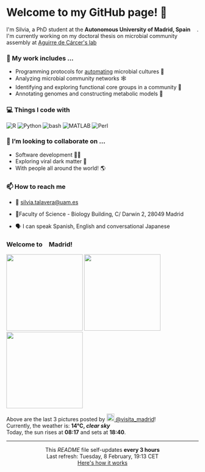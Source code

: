 <h1>Welcome to my GitHub page! 👋</h1>

<p>I'm Silvia, a PhD student at the <b>Autonomous University of Madrid, Spain</b> <img src="https://img.icons8.com/color/48/000000/spain-circular.png" width="13"/>. I'm currently working on my doctoral thesis on microbial community assembly at <a href="https://aguirredecarcerlab96.webnode.es/home2/">Aguirre de Cárcer's lab</a></p>

<h3>🔭 My work includes ...</h3>

- Programming protocols for <a href="https://github.com/Opentrons/opentrons">automating</a> microbial cultures 🌱
- Analyzing microbial community networks 🕸️
- Identifying and exploring functional core groups in a community 🔎
- Annotating genomes and constructing metabolic models 🧪

<h3>💻 Things I code with</h3>
<p>
<img alt="R" src="https://img.shields.io/badge/-R-006dc8?style=flat-square&logo=R&logoColor=white" />
<img alt="Python" src="https://img.shields.io/badge/-Python-e7c804?style=flat-square&logo=Python&logoColor=white" />
<img alt="bash" src="https://img.shields.io/badge/-bash-1f2329?style=flat-square&logo=bash&logoColor=white" />
<img alt="MATLAB" src="https://img.shields.io/badge/-MATLAB-ea6e00?style=flat-square&logo=M&logoColor=white" />
<img alt="Perl" src="https://img.shields.io/badge/-Perl-00bcde?style=flat-square&logo=Perl&logoColor=white" />
</p>

<h3>👯 I’m looking to collaborate on ...</h3>

- Software development 👩‍💻
- Exploring viral dark matter 🦠
- With people all around the world! 🌎


<h3>📫 How to reach me</h3>

- 📧 silvia.talavera@uam.es
<!--TODO<p>🐦</p>-->
- 📍Faculty of Science - Biology Building, C/ Darwin 2, 28049 Madrid
<!-- removed map for now <a src="https://www.google.com/maps/embed?pb=!1m18!1m12!1m3!1d3031.9459086334964!2d-3.6941238846002302!3d40.5427841793507!2m3!1f0!2f0!3f0!3m2!1i1024!2i768!4f13.1!3m3!1m2!1s0xd422b0f7649a2cd%3A0x5a19437753ab7822!2sFacultad%20de%20Ciencias%20(Edificio%20Biolog%C3%ADa)%2C%20C.%20Darwin%2C%202%2C%2028049%20Madrid!5e0!3m2!1sen!2ses!4v1641811065955!5m2!1sen!2ses"><img src="map.png" width="400"></a>-->
- 🗣️ I can speak Spanish, English and conversational Japanese

<!--
<h3>📰 My lab's last news</h3>
TODO
-->

<h3> Welcome to <img src="https://img.icons8.com/color/48/000000/spain-circular.png" width="13"/>Madrid!</h3>
<p><img width="200" src="https:&#x2F;&#x2F;cdn3.dumpor.com&#x2F;view?q&#x3D;zgjZmJ2N9QWaz91Yu9lJDdzNClDMyYTPl9mJ3dVO3BzYTNkVkJ1VLplM4MGTm9WZQdldWNWZWNEZrhFZmhmal1ka2IlemhDVB9FMw0DavZCNtcTPiN2YmEUQBFkQn1EMkZmQB1TbkVmJQNjRU5GOYFUWr9UTmxGc6dUL50zYo92Xj52XmIDMx0DdhN2Xj52Xm02bj5SbhJ3ZhR3culmbkNmLx0yMsVGatQnblRnbvN2c9QHafNmbf9zZwpmLu9FO0gTN3cDNwYDN2EDNxMTNwIjNfJjM3ETO4ADN1UTMzkjN28lMzcDM0QzM3IzLwgDMxgHM4ATMw9SNxU2LyZ2L1ETL1gDOy4SM1Q3L29SbvNmLtFmcnFGdz5WauR2YuETLzwWZo1CduVGdu92Yz9yL6MHc0RHa" /> <img width="200" src="https:&#x2F;&#x2F;cdn2.dumpor.com&#x2F;view?q&#x3D;%3D%3DwM4YmZidTPkl2cfNmbfZCOGRkN5AjM20TZvZyd6VWRfBTRRZWQzFkawEGTzsEdzVmSj1CbClUY2ZjU5k3UjJGVBhjQCBjZ4QVQfBDM9g2bmQTL30jYjNmJBFUQBJ0ZNBDZmJUQ90GZlZCRIZDeNlDWBVlVtVURZ5GSxBXW9MGav91Yu9lJ1ATM9QXYj91Yu9lJt92Yu0WYydWY0Nnbp5GZj5SMtMDblhWL05WZ052bjNXP0h2Xj52X%2FcGcq5ibfhjM5kTO4EjN2MjN5UjN2ATNzMzX1YDO2IDM1EDN0IDO4gDMx8FM3ADO2IzM3IzLwgDMxgHM4ATMw9SNxU2LyZ2L1ETL1gDOy4SM1Q3L29SbvNmLtFmcnFGdz5WauR2YuETLzwWZo1CduVGdu92Yz9yL6MHc0RHa" /> <img width="200" src="https:&#x2F;&#x2F;cdn3.dumpor.com&#x2F;view?q&#x3D;zgjZmJ2N9QWaz91Yu9lJwETR5kDMyYTPl9mJRNHSSZkeCplNiBHRTV0NolmVEVkdPJTa6RHbsRTUo1GUzMDMkJWcNFHZV9FVB9FMw0DavZCNtcTPiN2YmEUQBFkQn1EMkZmQB1TbkVmJpVFZEpWOYF0aJxGMhNFapNERy0zYo92Xj52XmkDMx0DdhN2Xj52Xm02bj5SbhJ3ZhR3culmbkNmLx0yMsVGatQnblRnbvN2c9QHafNmbf9zZwpmLu9VMwQTOzkjM5IzNwgTMxADMwcTMflDO3MzMyIjM0MjM2IjN081NygTO3MzM3IzLwgDMxgHM4ATMw9SNxU2LyZ2L1ETL1gDOy4SM1Q3L29SbvNmLtFmcnFGdz5WauR2YuETLzwWZo1CduVGdu92Yz9yL6MHc0RHa" /></p>
<p>Above are the last 3 pictures posted by <a href="https://www.instagram.com/visita_madrid/" target="_blank"><img src="https://upload.wikimedia.org/wikipedia/commons/thumb/e/e7/Instagram_logo_2016.svg/1024px-Instagram_logo_2016.svg.png" width="20"/> @visita_madrid</a>!<br/>Currently, the weather is: <b> 14°C, <i>clear sky</i></b></br>Today, the sun rises at <b>08:17</b> and sets at <b>18:40</b>.</p>


------------
<p align="center">This <i>README</i> file self-updates <b>every 3 hours</b></br>Last refresh: Tuesday, 8 February, 19:13 CET<br /><a href="https://medium.com/@th.guibert/how-to-create-a-self-updating-readme-md-for-your-github-profile-f8b05744ca91">Here's how it works</a></p>
